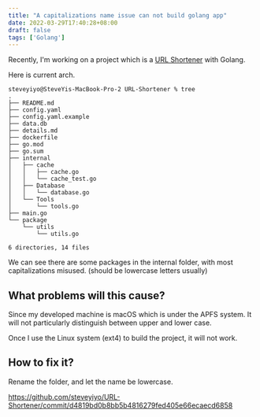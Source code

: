 ```yaml
---
title: "A capitalizations name issue can not build golang app"
date: 2022-03-29T17:40:28+08:00
draft: false
tags: ['Golang']
---
```


Recently, I'm working on a project which is a [URL Shortener](https://github.com/steveyiyo/URL-Shortener) with Golang.

Here is current arch.

```
steveyiyo@SteveYis-MacBook-Pro-2 URL-Shortener % tree
.
├── README.md
├── config.yaml
├── config.yaml.example
├── data.db
├── details.md
├── dockerfile
├── go.mod
├── go.sum
├── internal
│   ├── cache
│   │   ├── cache.go
│   │   └── cache_test.go
│   ├── Database
│   │   └── database.go
│   └── Tools
│       └── tools.go
├── main.go
└── package
    └── utils
        └── utils.go

6 directories, 14 files
```

We can see there are some packages in the internal folder, with most capitalizations misused. (should be lowercase letters usually)

## What problems will this cause?

Since my developed machine is macOS which is under the APFS system. It will not particularly distinguish between upper and lower case.

Once I use the Linux system (ext4) to build the project, it will not work.

## How to fix it?

Rename the folder, and let the name be lowercase.

https://github.com/steveyiyo/URL-Shortener/commit/d4819bd0b8bb5b4816279fed405e66ecaecd6858